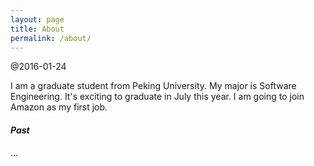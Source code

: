 ```yaml
---
layout: page
title: About
permalink: /about/
---
```


@2016-01-24

I am a graduate student from Peking University. My major is Software Engineering. It's exciting to graduate in July this year.
I am going to join Amazon as my first job.

#### *Past*

...
